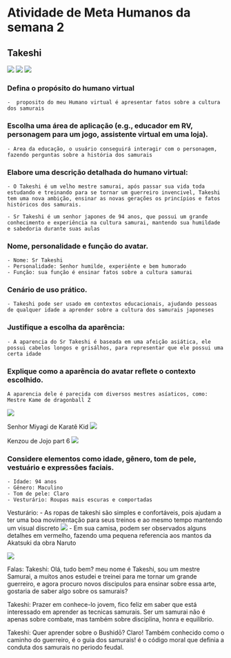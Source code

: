 # Atividade de Meta Humanos da semana 2

## Takeshi

<img src="./Images/Takeshi.png">
<img src="./Images/TakeshiLuta.png">
<img src="./Images/TakeshiLuta2.png">

### Defina o propósito do humano virtual
    -  proposito do meu Humano virtual é apresentar fatos sobre a cultura dos samurais

### Escolha uma área de aplicação (e.g., educador em RV, personagem para um jogo, assistente virtual em uma loja).
    - Area da educação, o usuário conseguirá interagir com o personagem, fazendo perguntas sobre a história dos samurais

### Elabore uma descrição detalhada do humano virtual:
    - O Takeshi é um velho mestre samurai, após passar sua vida toda estudando e treinando para se tornar um guerreiro invencivel, Takeshi tem uma nova ambição, ensinar as novas gerações os princípios e fatos históricos dos samurais.

    - Sr Takeshi é um senhor japones de 94 anos, que possui um grande conhecimento e experiência na cultura samurai, mantendo sua humildade e sabedoria durante suas aulas

### Nome, personalidade e função do avatar.
    - Nome: Sr Takeshi
    - Personalidade: Senhor humilde, experiênte e bem humorado
    - Função: sua função é ensinar fatos sobre a cultura samurai

### Cenário de uso prático.
    - Takeshi pode ser usado em contextos educacionais, ajudando pessoas de qualquer idade a aprender sobre a cultura dos samurais japoneses    

### Justifique a escolha da aparência:
    - A aparencia do Sr Takeshi é baseada em uma afeição asiática, ele possui cabelos longos e grisálhos, para representar que ele possui uma certa idade
    
### Explique como a aparência do avatar reflete o contexto escolhido.
    A aparencia dele é parecida com diversos mestres asíaticos, como:
    Mestre Kame de dragonball Z 
<img src="./Images/Kame.jpg">

Senhor Miyagi de Karatê Kid
<img src="./Images/Miyagi.jpg">

Kenzou de Jojo part 6
<img src="./Images/Kenzou.png">

### Considere elementos como idade, gênero, tom de pele, vestuário e expressões faciais.
    - Idade: 94 anos
    - Gênero: Maculino
    - Tom de pele: Claro
    - Vesturário: Roupas mais escuras e comportadas


Vesturário:
    - As ropas de takeshi são simples e confortáveis, pois ajudam a ter uma boa movimentação para seus treinos e ao mesmo tempo mantendo um visual discreto
<img src="./Images/takeshiRoupa.png">
    - Em sua camisa, podem ser observados alguns detalhes em vermelho, fazendo uma pequena referencia aos mantos da Akatsuki da obra Naruto

<img src="./Images/akatsuki.png">

Falas: 
Takeshi: Olá, tudo bem? meu nome é Takeshi, sou um mestre Samurai, a muitos anos estudei e treinei para me tornar um grande guerreiro, e agora procuro novos discipulos para ensinar sobre essa arte, gostaria de saber algo sobre os samurais?

Takeshi: Prazer em conhece-lo jovem, fico feliz em saber que está interessado em aprender as tecnicas samurais. Ser um samurai não é apenas sobre combate, mas também sobre disciplina, honra e equilíbrio.

Takeshi: Quer aprender sobre o Bushidō? Claro! Também conhecido como o caminho do guerreiro, é o guia dos samurais! é o código moral que definia a conduta dos samurais no periodo feudal.
